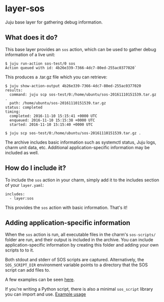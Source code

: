 # layer-sos

Juju base layer for gathering debug information.

## What does it do?

This base layer provides an `sos` action, which can be used to gather debug
information of a live unit:

```
$ juju run-action sos-test/0 sos
Action queued with id: 4b26e339-7366-4dc7-80ed-255ac0377020`
```

This produces a .tar.gz file which you can retrieve:

```
$ juju show-action-output 4b26e339-7366-4dc7-80ed-255ac0377020
results:
  command: juju scp sos-test/0:/home/ubuntu/sos-20161110151539.tar.gz .
  path: /home/ubuntu/sos-20161110151539.tar.gz
status: completed
timing:
  completed: 2016-11-10 15:15:41 +0000 UTC
  enqueued: 2016-11-10 15:15:38 +0000 UTC
  started: 2016-11-10 15:15:40 +0000 UTC

$ juju scp sos-test/0:/home/ubuntu/sos-20161110151539.tar.gz .
```

The archive includes basic information such as systemctl status, Juju logs,
charm unit data, etc. Additional application-specific information may be
included as well.

## How do I include it?

To include the `sos` action in your charm, simply add it to the includes
section of your `layer.yaml`:

```
includes:
  - layer:sos
```

This provides the `sos` action with basic information. That's it!

## Adding application-specific information

When the `sos` action is run, all executable files in the charm's
`sos-scripts/` folder are run, and their output is included in the archive.
You can include application-specific information by creating this folder and
adding your own scripts to to it.

Both stdout and stderr of SOS scripts are captured. Alternatively, the
`SOS_SCRIPT_DIR` environment variable points to a directory that the SOS script
can add files to.

A few examples can be seen [here](sos-scripts).

If you're writing a Python script, there is also a minimal `sos_script` library
you can import and use. [Example usage](sos-scripts/charm-unitdata)
